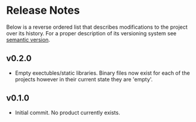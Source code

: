# Release Notes
Below is a reverse ordered list that describes modifications to the project over its history. For a proper description of its versioning system see [semantic version](http://semver.org/).

## v0.2.0
 - Empty exectubles/static libraries. Binary files now exist for each of the projects however in their current state they are 'empty'.

## v0.1.0
 - Initial commit. No product currently exists.